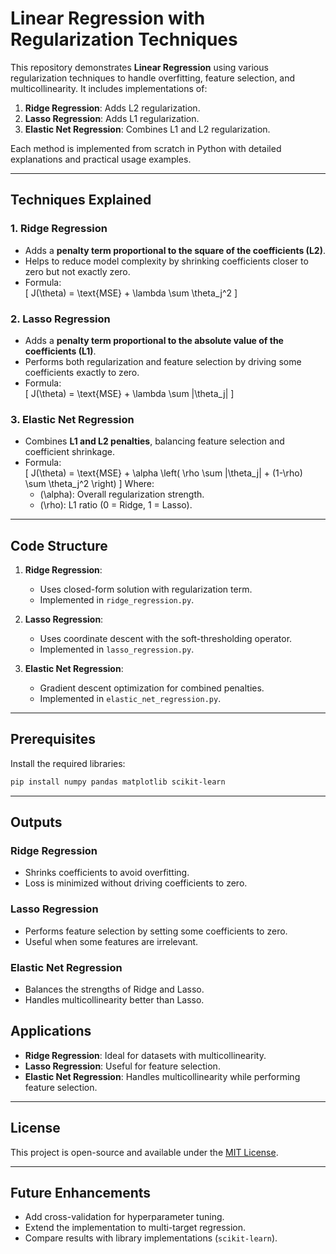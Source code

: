 # Linear Regression with Regularization Techniques

This repository demonstrates **Linear Regression** using various regularization techniques to handle overfitting, feature selection, and multicollinearity. It includes implementations of:

1. **Ridge Regression**: Adds L2 regularization.
2. **Lasso Regression**: Adds L1 regularization.
3. **Elastic Net Regression**: Combines L1 and L2 regularization.

Each method is implemented from scratch in Python with detailed explanations and practical usage examples.

---

## Techniques Explained

### 1. Ridge Regression
- Adds a **penalty term proportional to the square of the coefficients (L2)**.
- Helps to reduce model complexity by shrinking coefficients closer to zero but not exactly zero.
- Formula:  
  \[
  J(\theta) = \text{MSE} + \lambda \sum \theta_j^2
  \]

### 2. Lasso Regression
- Adds a **penalty term proportional to the absolute value of the coefficients (L1)**.
- Performs both regularization and feature selection by driving some coefficients exactly to zero.
- Formula:  
  \[
  J(\theta) = \text{MSE} + \lambda \sum |\theta_j|
  \]

### 3. Elastic Net Regression
- Combines **L1 and L2 penalties**, balancing feature selection and coefficient shrinkage.
- Formula:  
  \[
  J(\theta) = \text{MSE} + \alpha \left( \rho \sum |\theta_j| + (1-\rho) \sum \theta_j^2 \right)
  \]
  Where:
  - \(\alpha\): Overall regularization strength.
  - \(\rho\): L1 ratio (0 = Ridge, 1 = Lasso).

---

## Code Structure

1. **Ridge Regression**:
   - Uses closed-form solution with regularization term.
   - Implemented in `ridge_regression.py`.

2. **Lasso Regression**:
   - Uses coordinate descent with the soft-thresholding operator.
   - Implemented in `lasso_regression.py`.

3. **Elastic Net Regression**:
   - Gradient descent optimization for combined penalties.
   - Implemented in `elastic_net_regression.py`.

---

## Prerequisites

Install the required libraries:
```bash
pip install numpy pandas matplotlib scikit-learn
```

---


## Outputs

### Ridge Regression
- Shrinks coefficients to avoid overfitting.
- Loss is minimized without driving coefficients to zero.

### Lasso Regression
- Performs feature selection by setting some coefficients to zero.
- Useful when some features are irrelevant.

### Elastic Net Regression
- Balances the strengths of Ridge and Lasso.
- Handles multicollinearity better than Lasso.

## Applications

- **Ridge Regression**: Ideal for datasets with multicollinearity.
- **Lasso Regression**: Useful for feature selection.
- **Elastic Net Regression**: Handles multicollinearity while performing feature selection.

---

## License

This project is open-source and available under the [MIT License](LICENSE).

---

## Future Enhancements

- Add cross-validation for hyperparameter tuning.
- Extend the implementation to multi-target regression.
- Compare results with library implementations (`scikit-learn`).
